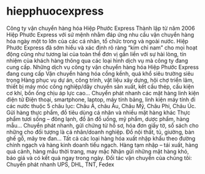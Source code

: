 # hiepphuocexpress
Công ty vận chuyển hàng hóa Hiệp Phước Express
Thành lập từ năm 2006 Hiệp Phước Express với sứ mệnh nhằm đáp ứng nhu cầu vận chuyển hàng hóa ngày một to lớn của các cá nhân, tổ chức trong và ngoài nước. Hiệp Phước Express đã sớm hiểu và xác định rõ ràng “kim chỉ nam” cho mọi hoạt động cũng như tương lai của toàn thể đơn vị gắn liền với sự hài lòng, tín nhiệm của khách hàng thông qua các loại hình dịch vụ mà công ty đang cung cấp.
Những dịch vụ công ty vận chuyển hàng hóa Hiệp Phước Express đang cung cấp
Vận chuyển hàng hóa cồng kềnh, quá khổ siêu trường siêu trọng
Hàng phục vụ dự án, công trình, vật liệu xây dựng, hội chợ triển lãm, thiết bị máy móc công nghiệp/dây chuyền sản xuất, kết cấu thép, cấu kiện cơ khí, bồn ống chịu áp lực cao…
Chuyển phát nhanh các mặt hàng linh kiện điện tử
Điện thoại, smartphone, laptop, máy tính bảng, linh kiện máy tính đi các nước thuộc 5 châu lục: Châu Á, châu Âu, Châu Mỹ, Châu Phi, Châu Úc.
Gửi hàng thực phẩm, đồ tiêu dùng cá nhân và nhiều mặt hàng khác
Thực phẩm tươi sống – đông lạnh, đồ ăn đồ uống, mỹ phẩm, dược phẩm, hàng mẫu…
Chuyển phát nhanh, gửi chứng từ hồ sơ, hóa đơn giấy tờ, sổ sách cho những cho đối tượng là cá nhân/doanh nghiệp.
Đồ nội thất, tủ, giường, bàn ghế gỗ, mây tre đan…
Tất cả các loại hàng hóa xuất nhập khẩu theo đường chính ngạch và hàng kinh doanh tiểu ngạch.
Hàng tạm nhập – tái xuất, hàng quá cảnh, hàng mẫu thời trang, may mặc
Nhận gửi những mặt hàng khó, báo giá và có kết quả ngay trong ngày.
Đối tác vận chuyển của chúng tôi: Chuyển phát nhanh UPS, DHL, TNT, Fedex
